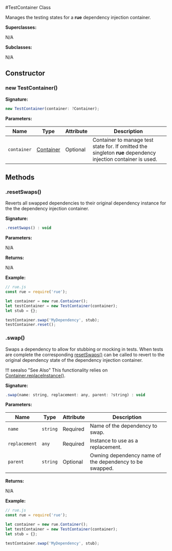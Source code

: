 #TestContainer Class

Manages the testing states for a **rue** dependency injection container.

**Superclasses:**

N/A

**Subclasses:**

N/A

## Constructor

### new TestContainer()

**Signature:**
```javascript
new TestContainer(container: ?Container);
```

**Parameters:**

| Name | Type | Attribute | Description |
| ---- | ---- | --------- | ----------- |
| `container` | [Container](./class-container.md) | Optional | Container to manage test state for. If omitted the singleton **rue** dependency injection container is used. |


## Methods
### .resetSwaps()
Reverts all swapped dependencies to their original dependency instance for the
the dependency injection container.

**Signature:**

```javascript
.resetSwaps() : void
```

**Parameters:**

N/A

**Returns:**

N/A

**Example:**

```javascript hl_lines="9"
// rue.js
const rue = require('rue');

let container = new rue.Container();
let testContainer = new TestContainer(container);
let stub = {};

testContainer.swap('MyDependency', stub);
testContainer.reset();
```

### .swap()
Swaps a dependency to allow for stubbing or mocking in tests. When tests are
complete the corresponding [resetSwaps()](#resetswaps) can be called to
revert to the original dependency state of the dependency injection container.

!!! seealso "See Also"
    This functionality relies on [Container.replaceInstance()](./class-container.md#replaceinstance).

**Signature:**

```javascript
.swap(name: string, replacement: any, parent: ?string) : void
```

**Parameters:**

| Name | Type | Attribute | Description |
| ---- | ---- | --------- | ----------- |
| `name` | `string` | Required | Name of the dependency to swap. |
| `replacement` | `any` | Required | Instance to use as a replacement. |
| `parent` | `string` | Optional | Owning dependency name of the dependency to be swapped. |

**Returns:**

N/A

**Example:**

```javascript hl_lines="8"
// rue.js
const rue = require('rue');

let container = new rue.Container();
let testContainer = new TestContainer(container);
let stub = {};

testContainer.swap('MyDependency', stub);
```
